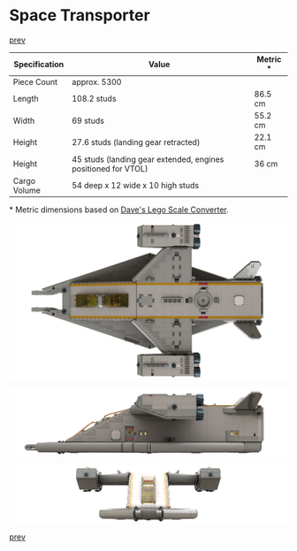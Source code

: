 # Space Transporter

[prev](../README.md)

| Specification | Value | Metric * |
|---------------|-------|--------|
| Piece Count | approx. 5300 ||
| Length | 108.2 studs | 86.5 cm |
| Width | 69 studs | 55.2 cm |
| Height | 27.6 studs (landing gear retracted) | 22.1 cm |
| Height | 45 studs (landing gear extended, engines positioned for VTOL) | 36 cm |
| Cargo Volume | 54 deep x 12 wide x 10 high studs ||

\* Metric dimensions based on [Dave's Lego Scale Converter](http://www.suave.net/~dave/cgi/scale.cgi).

![](space-transporter-a-top.png)

![](space-transporter-a-side.png)

![](space-transporter-a-front.png)

[prev](../README.md)